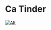 # Ca Tinder

[![Alt](https://media.giphy.com/media/NSF7Vt18VPMigIwTjD/giphy.gif)](https://npkeerthi.github.io/Ca-Tinder/CaTinder%20(tindog)/TinDog%20Start%20Here/index.html)

